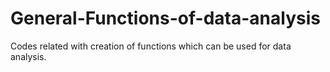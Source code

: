 # General-Functions-of-data-analysis
Codes related with creation of functions which can be used for data analysis.
